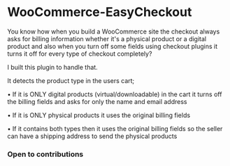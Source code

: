 # WooCommerce-EasyCheckout

You know how when you build a WooCommerce site the checkout always asks for billing information whether it's a physical product or a digital product and also when you turn off some fields using checkout plugins it turns it off for every type of checkout completely?

I built this plugin to handle that.


It detects the product type in the users cart;

• If it is ONLY digital products (virtual/downloadable) in the cart it turns off the billing fields and asks for only the name and email address

• If it is ONLY physical products it uses the original billing fields

• If it contains both types then it uses the original billing fields so the seller can have a shipping address to send the physical products


### Open to contributions
